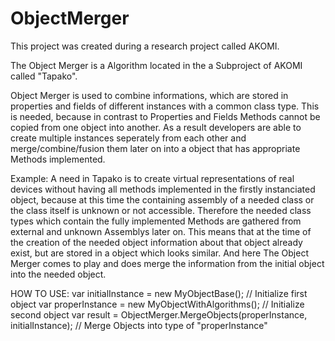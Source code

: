 # ObjectMerger
This project was created during a research project called AKOMI.

The Object Merger is a Algorithm located in the a Subproject of AKOMI called "Tapako".

Object Merger is used to combine informations, which are stored in properties and fields of different instances with a common class type.
This is needed, because in contrast to Properties and Fields Methods cannot be copied from one object into another.
As a result developers are able to create multiple instances seperately from each other and merge/combine/fusion them later on into a 
object that has appropriate Methods implemented.


Example:
A need in Tapako is to create virtual representations of real devices without having all methods implemented in the firstly instanciated object,
because at this time the containing assembly of a needed class or the class itself is unknown or not accessible.
Therefore the needed class types which contain the fully implemented Methods are gathered from external and unknown Assemblys later on.
This means that at the time of the creation of the needed object information about that object already exist, but are stored in a object 
which looks similar. And here The Object Merger comes to play and does merge the information from the initial object into the needed object.

HOW TO USE:
      var initialInstance = new MyObjectBase(); // Initialize first object
      var properInstance = new MyObjectWithAlgorithms(); // Initialize second object
      var result = ObjectMerger.MergeObjects(properInstance, initialInstance); // Merge Objects into type of "properInstance"
